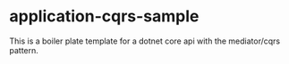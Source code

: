 # application-cqrs-sample
This is a boiler plate template for a dotnet core api with the mediator/cqrs pattern.
